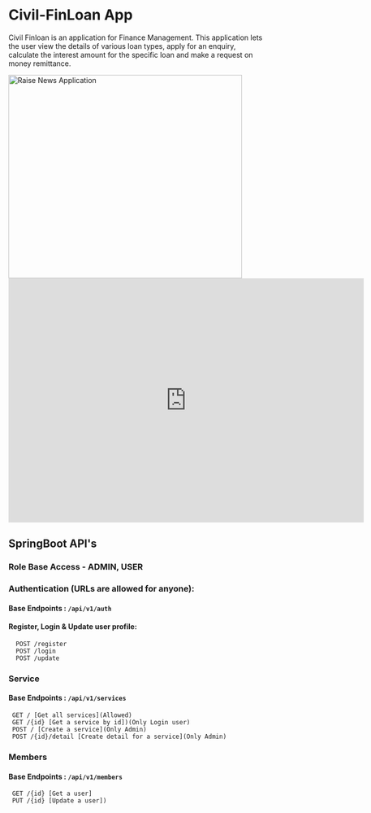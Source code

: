 # Civil-FinLoan App

Civil Finloan is an application for Finance Management. This application lets the user view the details of various loan types, apply for an enquiry, calculate the interest amount for the specific loan and make a request on money remittance.

<img src="https://github.com/ashishpradhan01/Civil-FinLoan-App/blob/master/homepage.png?raw=true" alt="Raise News Application" width="460" height="400">

  
  <div class="embed-container">
  <iframe
      width="700"
      height="480"
      src="https://drive.google.com/file/d/1ruwl_ODjt-P7RSumFs9Yi7OZbm249BUH"
      frameborder="0"
      allowfullscreen="true">
  </iframe>
</div>
  

## SpringBoot API's

### Role Base Access - ADMIN, USER

### Authentication (URLs are allowed for anyone):

#### Base Endpoints : `/api/v1/auth`

#### Register, Login & Update user profile:

```http
  POST /register
  POST /login
  POST /update
```

### Service

#### Base Endpoints : `/api/v1/services`

```http
 GET / [Get all services](Allowed)
 GET /{id} [Get a service by id])(Only Login user)
 POST / [Create a service](Only Admin)
 POST /{id}/detail [Create detail for a service](Only Admin)
```

### Members

#### Base Endpoints : `/api/v1/members`

```http
 GET /{id} [Get a user]
 PUT /{id} [Update a user])
```
